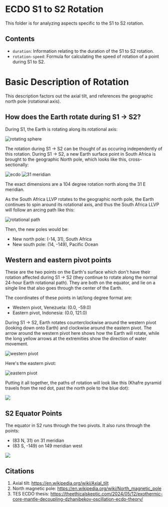 # ECDO S1 to S2 Rotation

This folder is for analyzing aspects specific to the S1 to S2 rotation.

## Contents

- `duration`: Information relating to the duration of the S1 to S2 rotation.
- `rotation-speed`: Formula for calculating the speed of rotation of a point during S1 to S2.

# Basic Description of Rotation

This description factors out the axial tilt, and references the geographic north pole (rotational axis).

## How does the Earth rotate during S1 -> S2?

During S1, the Earth is rotating along its rotational axis:

![rotating sphere](img/rotation.gif)

The rotation during S1 -> S2 can be thought of as occuring independently of this rotation. During S1 -> S2, a new Earth surface point in South Africa is brought to the geographic North pole, which looks like this, cross-sectionally:

![ecdo](img/ecdo-rotation.webp "ecdo")
![31 meridian](img/31-meridian.webp "31 meridian")

The exact dimensions are a 104 degree rotation north along the 31 E meridian.

As the South Africa LLVP rotates to the geographic north pole, the Earth continues to spin around its rotational axis, and thus the South Africa LLVP will follow an arcing path like this:

![rotational path](img/rotational-path.png "north pole rotation path")

Then, the new poles would be:
- New north pole: (-14, 31), South Africa
- New south pole: (14, -149), Pacific Ocean

## Western and eastern pivot points

These are the two points on the Earth's surface which don't have their rotation affected during S1 -> S2 (they continue to rotate along the normal 24-hour Earth rotational path). They are both on the equator, and lie on a single line that also goes through the center of the Earth.

The coordinates of these points in lat/long degree format are:
- Western pivot, Venezuela: (0.0, -59.0)
- Eastern pivot, Indonesia: (0.0, 121.0)

During S1 -> S2, Earth rotates counterclockwise around the western pivot (looking down onto Earth) and clockwise around the eastern pivot. The arrow around the western pivot here shows how the Earth will rotate, while the long yellow arrows at the extremities show the direction of water movement.

![western pivot](img/western-pivot.webp "western pivot")

Here's the eastern pivot:

![eastern pivot](img/eastern-pivot.png "eastern pivot")

Putting it all together, the paths of rotation will look like this (Khafre pyramid travels from the red dot, past the north pole to the blue dot):

![](../../6-LITERATURE-MEDIA/sovrynn/img/rotation-speed.png)

## S2 Equator Points

The equator in S2 runs through the two pivots. It also runs through the points:
- (83 N, 31) on 31 meridian
- (83 S, -149) on 149 meridian west

![](../s2/img/s2.png)

## Citations

1. Axial tilt: https://en.wikipedia.org/wiki/Axial_tilt
2. North magnetic pole: https://en.wikipedia.org/wiki/North_magnetic_pole
3. TES ECDO thesis: https://theethicalskeptic.com/2024/05/12/exothermic-core-mantle-decoupling-dzhanibekov-oscillation-ecdo-theory/
